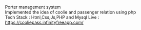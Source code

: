 Porter management system <br>
Implemented the idea of coolie and passenger relation using php <br>
Tech Stack : Html,Css,Js,PHP and Mysql 
Live : https://cooliepass.infinityfreeapp.com/
